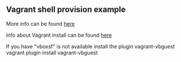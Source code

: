 ## Vagrant shell provision example

More info can be found [here](https://qwiki.nixsolutions.com/display/PT/Vagrant+provisioner+shell)

Info about Vagrant install can be found [here](https://qwiki.nixsolutions.com/display/PT/Vagrant#Vagrant-Установка)


If you have "vboxsf" is not available install the plugin vagrant-vbguest
vagrant plugin install vagrant-vbguest

